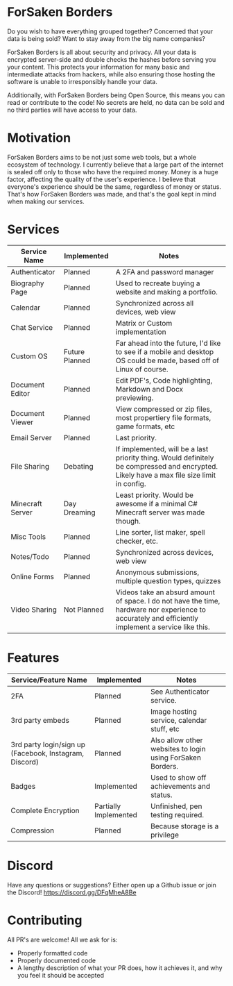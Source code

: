 # ForSaken Borders
Do you wish to have everything grouped together? Concerned that your data is being sold? Want to stay away from the big name companies?

ForSaken Borders is all about security and privacy. All your data is encrypted server-side and double checks the hashes before serving you your content. This protects your information for many basic and intermediate attacks from hackers, while also ensuring those hosting the software is unable to irresponsibly handle your data.

Additionally, with ForSaken Borders being Open Source, this means you can read or contribute to the code! No secrets are held, no data can be sold and no third parties will have access to your data.

# Motivation
ForSaken Borders aims to be not just some web tools, but a whole ecosystem of technology. I currently believe that a large part of the internet is sealed off only to those who have the required money. Money is a huge factor, affecting the quality of the user's experience. I believe that everyone's experience should be the same, regardless of money or status. That's how ForSaken Borders was made, and that's the goal kept in mind when making our services.

# Services
| Service Name | Implemented | Notes |
| - | - | - |
| Authenticator | Planned | A 2FA and password manager |
| Biography Page | Planned | Used to recreate buying a website and making a portfolio. |
| Calendar | Planned | Synchronized across all devices, web view |
| Chat Service | Planned | Matrix or Custom implementation |
| Custom OS | Future Planned | Far ahead into the future, I'd like to see if a mobile and desktop OS could be made, based off of Linux of course. |
| Document Editor | Planned | Edit PDF's, Code highlighting, Markdown and Docx previewing. |
| Document Viewer | Planned | View compressed or zip files, most propertiery file formats, game formats, etc |
| Email Server | Planned | Last priority. |
| File Sharing | Debating | If implemented, will be a last priority thing. Would definitely be compressed and encrypted. Likely have a max file size limit in config. |
| Minecraft Server | Day Dreaming | Least priority. Would be awesome if a minimal C# Minecraft server was made though. |
| Misc Tools | Planned | Line sorter, list maker, spell checker, etc. |
| Notes/Todo | Planned | Synchronized across devices, web view |
| Online Forms | Planned | Anonymous submissions, multiple question types, quizzes |
| Video Sharing | Not Planned | Videos take an absurd amount of space. I do not have the time, hardware nor experience to accurately and efficiently implement a service like this. |

# Features
| Service/Feature Name | Implemented | Notes |
| - | - | - |
| 2FA | Planned | See Authenticator service.
| 3rd party embeds | Planned | Image hosting service, calendar stuff, etc |
| 3rd party login/sign up (Facebook, Instagram, Discord) | Planned | Also allow other websites to login using ForSaken Borders. |
| Badges | Implemented | Used to show off achievements and status. |
| Complete Encryption | Partially Implemented | Unfinished, pen testing required. |
| Compression | Planned | Because storage is a privilege |

# Discord
Have any questions or suggestions? Either open up a Github issue or join the Discord!
https://discord.gg/DFqMheA8Be

# Contributing
All PR's are welcome! All we ask for is:
- Properly formatted code
- Properly documented code
- A lengthy description of what your PR does, how it achieves it, and why you feel it should be accepted
